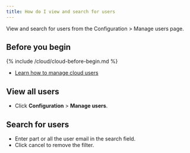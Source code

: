 ```yaml
---
title: How do I view and search for users
---
```


View and search for users from the Configuration > Manage users page.

## Before you begin

{% include /cloud/cloud-before-begin.md %}
* [Learn how to manage cloud users](/cloud/cloud-configuration/cloud-users-manage)

## View all users

* Click **Configuration** > **Manage users**.

## Search for users

* Enter part or all the user email in the search field.
* Click <span class="material-icons">cancel</span>  to remove the filter.
